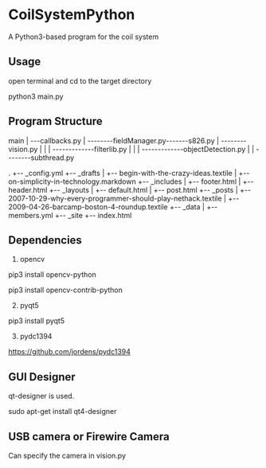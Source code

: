 # CoilSystemPython

A Python3-based program for the coil system

## Usage

open terminal and cd to the target directory

python3 main.py

## Program Structure

main
|
---callbacks.py
	|
	--------fieldManager.py-------s826.py
	|
	--------vision.py
	|	|
	|	-------------filterlib.py
	|	|
	|	-------------objectDetection.py
	|
	|
	--------subthread.py
	
.
+-- _config.yml
+-- _drafts
|   +-- begin-with-the-crazy-ideas.textile
|   +-- on-simplicity-in-technology.markdown
+-- _includes
|   +-- footer.html
|   +-- header.html
+-- _layouts
|   +-- default.html
|   +-- post.html
+-- _posts
|   +-- 2007-10-29-why-every-programmer-should-play-nethack.textile
|   +-- 2009-04-26-barcamp-boston-4-roundup.textile
+-- _data
|   +-- members.yml
+-- _site
+-- index.html

## Dependencies

1. opencv

pip3 install opencv-python

pip3 install opencv-contrib-python

2. pyqt5

pip3 install pyqt5

3. pydc1394

https://github.com/jordens/pydc1394

## GUI Designer

qt-designer is used.

sudo apt-get install qt4-designer

## USB camera or Firewire Camera

Can specify the camera in vision.py
